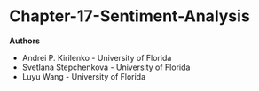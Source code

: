 # Chapter-17-Sentiment-Analysis
**Authors**
* Andrei P. Kirilenko - University of Florida
*  Svetlana Stepchenkova - University of Florida
*  Luyu Wang - University of Florida

